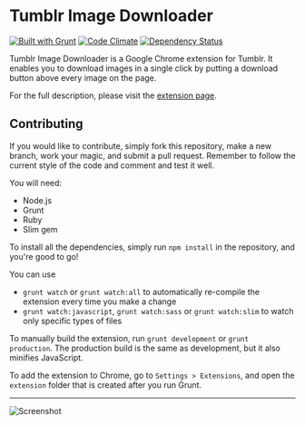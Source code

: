 Tumblr Image Downloader
=======================

[![Built with Grunt](https://cdn.gruntjs.com/builtwith.png)][grunt]
[![Code Climate](https://codeclimate.com/github/fncombo/tumblr-image-downloader.png)][codeclimate]
[![Dependency Status](https://gemnasium.com/fncombo/tumblr-image-downloader.svg)][gemnasium]


Tumblr Image Downloader is a Google Chrome extension for Tumblr. It enables you to download images in a single click by putting a download button above every image on the page.

For the full description, please visit the [extension page][chromestore].

## Contributing
If you would like to contribute, simply fork this repository, make a new branch, work your magic, and submit a pull request. Remember to follow the current style of the code and comment and test it well.

You will need:
* Node.js
* Grunt
* Ruby
* Slim gem

To install all the dependencies, simply run `npm install` in the repository, and you're good to go!

You can use
* `grunt watch` or `grunt watch:all` to automatically re-compile the extension every time you make a change
* `grunt watch:javascript`, `grunt watch:sass` or `grunt watch:slim` to watch only specific types of files

To manually build the extension, run `grunt development` or `grunt production`. The production build is the same as development, but it also minifies JavaScript.

To add the extension to Chrome, go to `Settings > Extensions`, and open the `extension` folder that is created after you run Grunt.

---

![Screenshot][screenshot]

[grunt]: http://gruntjs.com
[codeclimate]: https://codeclimate.com/github/fncombo/tumblr-image-downloader
[chromestore]: https://chrome.google.com/webstore/detail/tumblr-image-saver/ipocoligdfkbgncimgfaffpaglmedpop
[screenshot]: http://i.imgur.com/EFzzGk3.jpg
[gemnasium]: https://gemnasium.com/fncombo/tumblr-image-downloader
